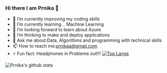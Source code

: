 ### Hi there I am Prnika 👋



- 🔭 I’m currently improving my coding skills
- 🌱 I’m currently learning .. Machine Learning 
- 👯 I’m looking forward to learn about Azure 
- 🤔 I’m thinking to make and deploy applications 
- 💬 Ask me about:Data, Algorithms and programming with technical skills
- 📫 How to reach me:prnikaa@gmail.com
- ⚡ Fun fact: Headphones in Problems out!!! 
[![Top Langs](https://github-readme-stats.vercel.app/api/top-langs/?username=prnika10)](https://github.com/prnika10/github-readme-stats) 

![Prnika's github stats](https://github-readme-stats.vercel.app/api?username=prnika10&show_icons=true&theme=synthwave)

